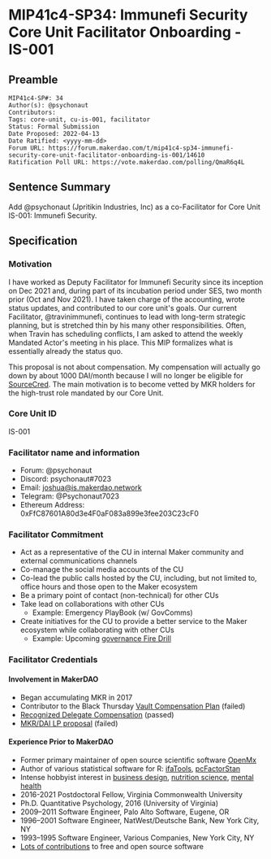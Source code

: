 # MIP41c4-SP34: Immunefi Security Core Unit Facilitator Onboarding - IS-001

## Preamble

```
MIP41c4-SP#: 34
Author(s): @psychonaut
Contributors:
Tags: core-unit, cu-is-001, facilitator
Status: Formal Submission
Date Proposed: 2022-04-13
Date Ratified: <yyyy-mm-dd>
Forum URL: https://forum.makerdao.com/t/mip41c4-sp34-immunefi-security-core-unit-facilitator-onboarding-is-001/14610
Ratification Poll URL: https://vote.makerdao.com/polling/QmaR6q4L
```

## Sentence Summary

Add @psychonaut (Jpritikin Industries, Inc) as a co-Facilitator for Core Unit IS-001: Immunefi Security.

## Specification

### Motivation

I have worked as Deputy Facilitator for Immunefi Security since its inception on Dec 2021 and, during part of its incubation period under SES, two month prior (Oct and Nov 2021). I have taken charge of the accounting, wrote status updates, and contributed to our core unit's goals. Our current Facilitator, @travinimmunefi, continues to lead with long-term strategic planning, but is stretched thin by his many other responsibilities. Often, when Travin has scheduling conflicts, I am asked to attend the weekly Mandated Actor's meeting in his place. This MIP formalizes what is essentially already the status quo.

This proposal is not about compensation. My compensation will actually go down by about 1000 DAI/month because I will no longer be eligible for [SourceCred](https://forum.makerdao.com/t/what-is-sourcecred-and-how-do-i-opt-in/3913). The main motivation is to become vetted by MKR holders for the high-trust role mandated by our Core Unit.

### Core Unit ID

IS-001

### Facilitator name and information

- Forum: @psychonaut
- Discord: psychonaut#7023
- Email: joshua@is.makerdao.network
- Telegram: @Psychonaut7023
- Ethereum Address: 0xFfC87601A80d3e4F0aF083a899e3fee203C23cF0

### Facilitator Commitment

- Act as a representative of the CU in internal Maker community and external communications channels
- Co-manage the social media accounts of the CU
- Co-lead the public calls hosted by the CU, including, but not limited to, office hours and those open to the Maker ecosystem
- Be a primary point of contact (non-technical) for other CUs
- Take lead on collaborations with other CUs
    - Example: Emergency PlayBook (w/ GovComms)
- Create initiatives for the CU to provide a better service to the Maker ecosystem while collaborating with other CUs
    - Example: Upcoming [governance Fire Drill](https://forum.makerdao.com/t/fire-drill-request-for-discussion-informal-polls/13799)

### Facilitator Credentials

#### Involvement in MakerDAO

- Began accumulating MKR in 2017
- Contributor to the Black Thursday [Vault Compensation Plan](https://forum.makerdao.com/t/vault-compensation-plan-v2/3584) (failed)
- [Recognized Delegate Compensation](https://mips.makerdao.com/mips/details/MIP61) (passed)
- [MKR/DAI LP proposal](https://forum.makerdao.com/t/signal-request-allocate-20m-to-protocol-owned-uniswap-v2-mkr-dai-lp/13150) (failed)

#### Experience Prior to MakerDAO

- Former primary maintainer of open source scientific software [OpenMx](https://openmx.ssri.psu.edu/)
- Author of various statistical software for R: [ifaTools](https://cran.r-project.org/package=ifaTools), [pcFactorStan](https://cran.r-project.org/package=pcFactorStan)
- Intense hobbyist interest in [business design](https://www.bravenewwork.com/), [nutrition science](https://nutritionfacts.org/video/the-story-of-nutritionfacts-org/), [mental health](https://ifs-institute.com/)
- 2016-2021 Postdoctoral Fellow, Virginia Commonwealth University
- Ph.D. Quantitative Psychology, 2016 (University of Virginia)
- 2009–2011 Software Engineer, Palo Alto Software, Eugene, OR
- 1996–2001 Software Engineer, NatWest/Deutsche Bank, New York City, NY
- 1993–1995 Software Engineer, Various Companies, New York City, NY
- [Lots of contributions](https://github.com/jpritikin) to free and open source software
